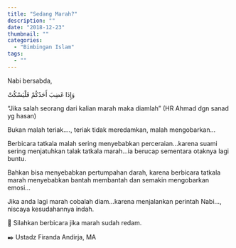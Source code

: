 ```yaml
---
title: "Sedang Marah?"
description: ""
date: "2018-12-23"
thumbnail: ""
categories:
  - "Bimbingan Islam"
tags:
  - ""
---
```

Nabi bersabda,

وَإِذَا غَضِبَ أَحَدُكُمْ فَلْيَسْكُتْ 

“Jika salah seorang dari kalian marah maka diamlah” (HR Ahmad dgn sanad yg hasan)

Bukan malah teriak…., teriak tidak meredamkan, malah mengobarkan…

Berbicara tatkala malah sering menyebabkan perceraian…karena suami sering menjatuhkan talak tatkala marah…ia berucap sementara otaknya lagi buntu.

Bahkan bisa menyebabkan pertumpahan darah, karena berbicara tatkala marah menyebabkan bantah membantah dan semakin mengobarkan emosi…

Jika anda lagi marah cobalah diam…karena menjalankan perintah Nabi…, niscaya kesudahannya indah.

🍃 Silahkan berbicara jika marah sudah redam.

✒️ Ustadz Firanda Andirja, MA